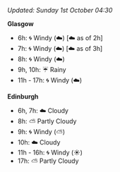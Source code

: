 *Updated: Sunday 1st October 04:30*

**Glasgow**

* 6h: :cyclone: Windy (:cloud:) [:cloud: as of 2h]
* 7h: :cyclone: Windy (:cloud:) [:cloud: as of 3h]
* 8h: :cyclone: Windy (:cloud:)
* 9h, 10h: :umbrella: Rainy
* 11h - 17h: :cyclone: Windy (:cloud:)

**Edinburgh**

* 6h, 7h: :cloud: Cloudy
* 8h: :partly_sunny: Partly Cloudy
* 9h: :cyclone: Windy (:partly_sunny:)
* 10h: :cloud: Cloudy
* 11h - 16h: :cyclone: Windy (:sunny:)
* 17h: :partly_sunny: Partly Cloudy
